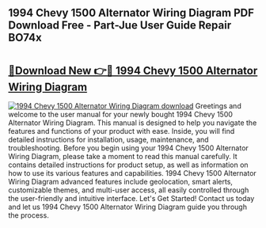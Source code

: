 ## 1994 Chevy 1500 Alternator Wiring Diagram PDF Download Free - Part-Jue User Guide Repair BO74x

# <h2><a href="http://dfu814.blite.top/?on=1994+Chevy+1500+Alternator+Wiring+Diagram">🔗Download New 👉🔴 1994 Chevy 1500 Alternator Wiring Diagram</a></h2>

[![1994 Chevy 1500 Alternator Wiring Diagram download](https://i.imgur.com/lujVjoI.png)](http://dfu814.blite.top/?on=1994+Chevy+1500+Alternator+Wiring+Diagram)
Greetings and welcome to the user manual for your newly bought 1994 Chevy 1500 Alternator Wiring Diagram. This manual is designed to help you navigate the features and functions of your product with ease. Inside, you will find detailed instructions for installation, usage, maintenance, and troubleshooting. Before you begin using your 1994 Chevy 1500 Alternator Wiring Diagram, please take a moment to read this manual carefully. It contains detailed instructions for product setup, as well as information on how to use its various features and capabilities. 1994 Chevy 1500 Alternator Wiring Diagram advanced features include geolocation, smart alerts, customizable themes, and multi-user access, all easily controlled through the user-friendly and intuitive interface. Let's Get Started! Contact us today and let us 1994 Chevy 1500 Alternator Wiring Diagram guide you through the process.
